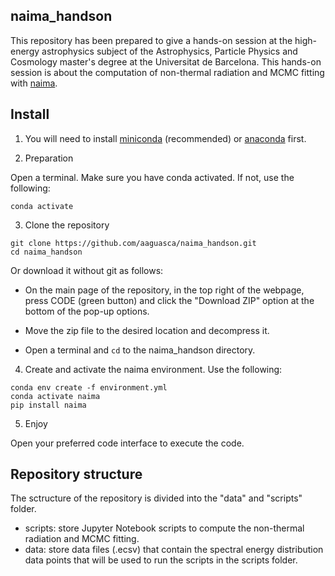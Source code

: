 ## naima_handson

This repository has been prepared to give a hands-on session at the high-energy astrophysics subject of the Astrophysics, Particle Physics and Cosmology master's degree at the Universitat de Barcelona. 
This hands-on session is about the computation of non-thermal radiation and MCMC fitting with [naima](https://naima.readthedocs.io/en/latest/index.html). 

## Install

1. You will need to install [miniconda](https://docs.conda.io/en/latest/miniconda.html) (recommended) or [anaconda](https://www.anaconda.com/distribution/#download-section) first. 

2. Preparation

Open a terminal. Make sure you have conda activated. If not, use the following: 
```
conda activate
```

3. Clone the repository
```
git clone https://github.com/aaguasca/naima_handson.git
cd naima_handson
```
Or download it without git as follows: 

- On the main page of the repository, in the top right of the webpage, press CODE (green button) and click the "Download ZIP" option at the bottom of the pop-up options. 

- Move the zip file to the desired location and decompress it. 

- Open a terminal and `cd` to the naima_handson directory. 

4. Create and activate the naima environment. Use the following:
```
conda env create -f environment.yml
conda activate naima
pip install naima
```

5. Enjoy

Open your preferred code interface to execute the code.

## Repository structure

The sctructure of the repository is divided into the "data" and "scripts" folder.
- scripts: store Jupyter Notebook scripts to compute the non-thermal radiation and MCMC fitting.
- data: store data files (.ecsv) that contain the spectral energy distribution data points that will be used to run the scripts in the scripts folder.
